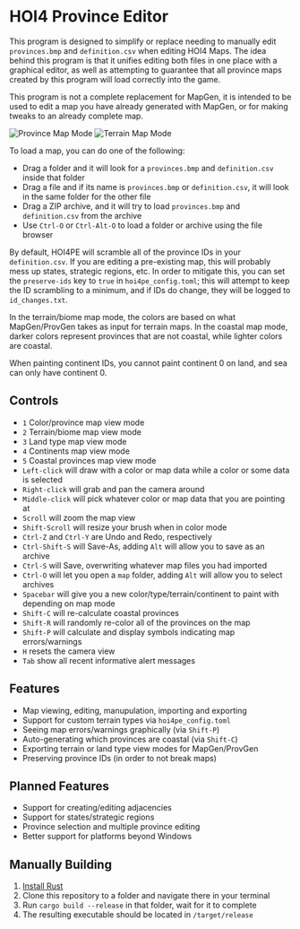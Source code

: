 # HOI4 Province Editor
This program is designed to simplify or replace needing to manually edit `provinces.bmp` and `definition.csv` when
editing HOI4 Maps. The idea behind this program is that it unifies editing both files in one place with a graphical
editor, as well as attempting to guarantee that all province maps created by this program will load correctly into
the game.

This program is not a complete replacement for MapGen, it is intended to be used to edit a map you have already
generated with MapGen, or for making tweaks to an already complete map.

![Province Map Mode](https://imgur.com/OP2NnHf.png)
![Terrain Map Mode](https://imgur.com/OnU2Mwf.png)

To load a map, you can do one of the following:
- Drag a folder and it will look for a `provinces.bmp` and `definition.csv` inside that folder
- Drag a file and if its name is `provinces.bmp` or `definition.csv`, it will look in the same folder for the other file
- Drag a ZIP archive, and it will try to load `provinces.bmp` and `definition.csv` from the archive
- Use `Ctrl-O` or `Ctrl-Alt-O` to load a folder or archive using the file browser

By default, HOI4PE will scramble all of the province IDs in your `definition.csv`. If you are editing a pre-existing
map, this will probably mess up states, strategic regions, etc. In order to mitigate this, you can set the
`preserve-ids` key to `true` in `hoi4pe_config.toml`; this will attempt to keep the ID scrambling to a minimum, and if
IDs do change, they will be logged to `id_changes.txt`.

In the terrain/biome map mode, the colors are based on what MapGen/ProvGen takes as input for terrain maps.
In the coastal map mode, darker colors represent provinces that are not coastal, while lighter colors are coastal.

When painting continent IDs, you cannot paint continent 0 on land, and sea can only have continent 0.

## Controls
- `1` Color/province map view mode
- `2` Terrain/biome map view mode
- `3` Land type map view mode
- `4` Continents map view mode
- `5` Coastal provinces map view mode
- `Left-click` will draw with a color or map data while a color or some data is selected
- `Right-click` will grab and pan the camera around
- `Middle-click` will pick whatever color or map data that you are pointing at
- `Scroll` will zoom the map view
- `Shift-Scroll` will resize your brush when in color mode
- `Ctrl-Z` and `Ctrl-Y` are Undo and Redo, respectively
- `Ctrl-Shift-S` will Save-As, adding `Alt` will allow you to save as an archive
- `Ctrl-S` will Save, overwriting whatever map files you had imported
- `Ctrl-O` will let you open a `map` folder, adding `Alt` will allow you to select archives
- `Spacebar` will give you a new color/type/terrain/continent to paint with depending on map mode
- `Shift-C` will re-calculate coastal provinces
- `Shift-R` will randomly re-color all of the provinces on the map
- `Shift-P` will calculate and display symbols indicating map errors/warnings
- `H` resets the camera view
- `Tab` show all recent informative alert messages

## Features
- Map viewing, editing, manupulation, importing and exporting
- Support for custom terrain types via `hoi4pe_config.toml`
- Seeing map errors/warnings graphically (via `Shift-P`)
- Auto-generating which provinces are coastal (via `Shift-C`)
- Exporting terrain or land type view modes for MapGen/ProvGen
- Preserving province IDs (in order to not break maps)

## Planned Features
- Support for creating/editing adjacencies
- Support for states/strategic regions
- Province selection and multiple province editing
- Better support for platforms beyond Windows

## Manually Building
1. [Install Rust](https://www.rust-lang.org/tools/install)
2. Clone this repository to a folder and navigate there in your terminal
3. Run `cargo build --release` in that folder, wait for it to complete
4. The resulting executable should be located in `/target/release`
